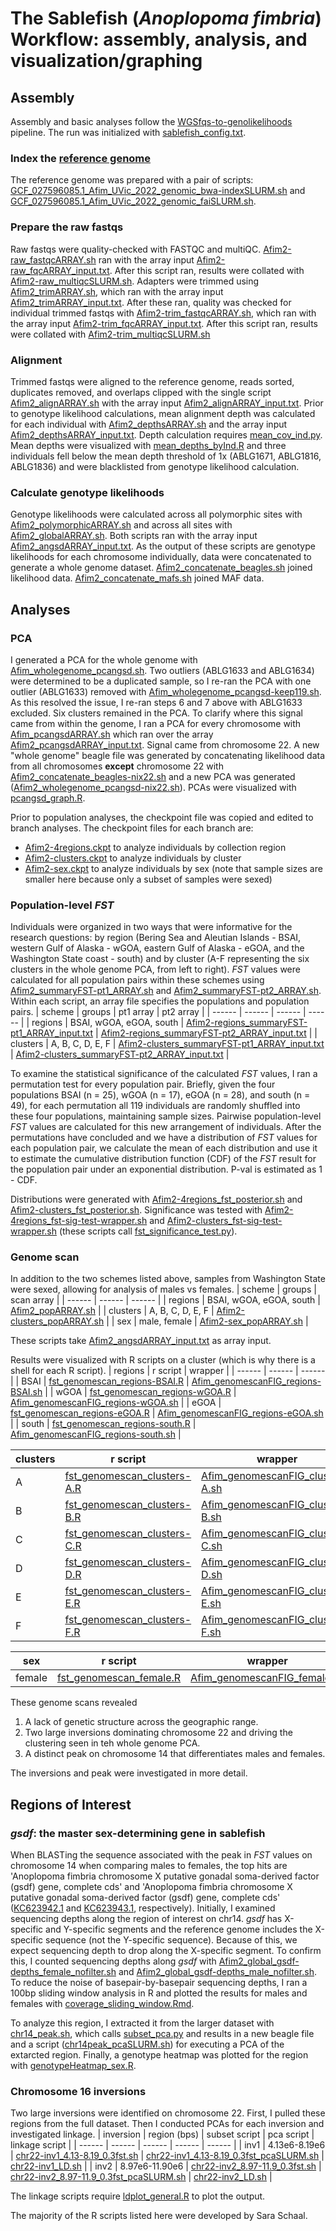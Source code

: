 # The Sablefish (_Anoplopoma fimbria_) Workflow:  assembly, analysis, and visualization/graphing

## Assembly
Assembly and basic analyses follow the [WGSfqs-to-genolikelihoods](https://github.com/letimm/WGSfqs-to-genolikelihoods) pipeline. The run was initialized with [sablefish_config.txt](https://github.com/letimm/sablefish_lcWGS/blob/main/scripts/sablefish_config.txt).

### Index the [reference genome](https://ftp.ncbi.nlm.nih.gov/genomes/all/GCF/027/596/085/GCF_027596085.1_Afim_UVic_2022/GCF_027596085.1_Afim_UVic_2022_genomic.fna.gz)
The reference genome was prepared with a pair of scripts: [GCF_027596085.1_Afim_UVic_2022_genomic_bwa-indexSLURM.sh](https://github.com/letimm/sablefish_lcWGS/blob/main/scripts/GCF_027596085.1_Afim_UVic_2022_genomic_bwa-indexSLURM.sh) and [GCF_027596085.1_Afim_UVic_2022_genomic_faiSLURM.sh](https://github.com/letimm/sablefish_lcWGS/blob/main/scripts/GCF_027596085.1_Afim_UVic_2022_genomic_faiSLURM.sh).

### Prepare the raw fastqs
Raw fastqs were quality-checked with FASTQC and multiQC. [Afim2-raw_fastqcARRAY.sh](https://github.com/letimm/sablefish_lcWGS/blob/main/scripts/Afim2-raw_fastqcARRAY.sh) ran with the array input [Afim2-raw_fqcARRAY_input.txt](https://github.com/letimm/sablefish_lcWGS/blob/main/scripts/Afim2-raw_fqcARRAY_input.txt).
After this script ran, results were collated with [Afim2-raw_multiqcSLURM.sh](https://github.com/letimm/sablefish_lcWGS/blob/main/scripts/Afim2-raw_multiqcSLURM.sh).
Adapters were trimmed using [Afim2_trimARRAY.sh](https://github.com/letimm/sablefish_lcWGS/blob/main/scripts/Afim2_trimARRAY.sh), which ran with the array input [Afim2_trimARRAY_input.txt](https://github.com/letimm/sablefish_lcWGS/blob/main/scripts/Afim2_trimARRAY_input.txt).
After these ran, quality was checked for individual trimmed fastqs with [Afim2-trim_fastqcARRAY.sh](https://github.com/letimm/sablefish_lcWGS/blob/main/scripts/Afim2-trim_fastqcARRAY.sh), which ran with the array input [Afim2-trim_fqcARRAY_input.txt](https://github.com/letimm/sablefish_lcWGS/blob/main/scripts/Afim2-trim_fqcARRAY_input.txt).
After this script ran, results were collated with [Afim2-trim_multiqcSLURM.sh](https://github.com/letimm/sablefish_lcWGS/blob/main/scripts/Afim2-trim_multiqcSLURM.sh)

### Alignment
Trimmed fastqs were aligned to the reference genome, reads sorted, duplicates removed, and overlaps clipped with the single script [Afim2_alignARRAY.sh](https://github.com/letimm/sablefish_lcWGS/blob/main/scripts/Afim2_alignARRAY.sh) with the array input [Afim2_alignARRAY_input.txt](https://github.com/letimm/sablefish_lcWGS/blob/main/scripts/Afim2_alignARRAY_input.txt).
Prior to genotype likelihood calculations, mean alignment depth was calculated for each individual with [Afim2_depthsARRAY.sh](https://github.com/letimm/sablefish_lcWGS/blob/main/scripts/Afim2_depthsARRAY.sh) and the array input [Afim2_depthsARRAY_input.txt](https://github.com/letimm/sablefish_lcWGS/blob/main/scripts/Afim2_depthsARRAY_input.txt). Depth calculation requires [mean_cov_ind.py](https://github.com/letimm/WGSfqs-to-genolikelihoods/blob/main/mean_cov_ind.py).
Mean depths were visualized with [mean_depths_byInd.R](https://github.com/letimm/sablefish_lcWGS/blob/main/scripts/mean_depths_byInd.R) and three individuals fell below the mean depth threshold of 1x (ABLG1671, ABLG1816, ABLG1836) and were blacklisted from genotype likelihood calculation.

### Calculate genotype likelihoods
Genotype likelihoods were calculated across all polymorphic sites with [Afim2_polymorphicARRAY.sh](https://github.com/letimm/sablefish_lcWGS/blob/main/scripts/Afim2_polymorphicARRAY.sh) and across all sites with [Afim2_globalARRAY.sh](https://github.com/letimm/sablefish_lcWGS/blob/main/scripts/Afim2_globalARRAY.sh). Both scripts ran with the array input [Afim2_angsdARRAY_input.txt](https://github.com/letimm/sablefish_lcWGS/blob/main/scripts/Afim2_angsdARRAY_input.txt).
As the output of these scripts are genotype likelihoods for each chromosome individually, data were concatenated to generate a whole genome dataset. [Afim2_concatenate_beagles.sh](https://github.com/letimm/sablefish_lcWGS/blob/main/scripts/Afim2_concatenate_beagles.sh) joined likelihood data.
[Afim2_concatenate_mafs.sh](https://github.com/letimm/sablefish_lcWGS/blob/main/scripts/Afim2_concatenate_mafs.sh) joined MAF data.

## Analyses
### PCA
I generated a PCA for the whole genome with [Afim_wholegenome_pcangsd.sh](https://github.com/letimm/sablefish_lcWGS/blob/main/scripts/Afim_wholegenome_pcangsd.sh). Two outliers (ABLG1633 and ABLG1634) were determined to be a duplicated sample, so I re-ran the PCA with one outlier (ABLG1633) removed with [Afim_wholegenome_pcangsd-keep119.sh](https://github.com/letimm/sablefish_lcWGS/blob/main/scripts/Afim_wholegenome_pcangsd-keep119.sh). As this resolved the issue, I re-ran steps 6 and 7 above with ABLG1633 excluded.
Six clusters remained in the PCA. To clarify where this signal came from within the genome, I ran a PCA for every chromosome with [Afim_pcangsdARRAY.sh](https://github.com/letimm/sablefish_lcWGS/blob/main/scripts/Afim2_pcangsdARRAY.sh) which ran over the array [Afim2_pcangsdARRAY_input.txt](https://github.com/letimm/sablefish_lcWGS/blob/main/scripts/Afim2_pcangsdARRAY_input.txt).
Signal came from chromosome 22. A new "whole genome" beagle file was generated by concatenating likelihood data from all chromosomes **except** chromosome 22 with [Afim2_concatenate_beagles-nix22.sh](https://github.com/letimm/sablefish_lcWGS/blob/main/scripts/Afim2_concatenate_beagles-nix22.sh) and a new PCA was generated ([Afim2_wholegenome_pcangsd-nix22.sh](https://github.com/letimm/sablefish_lcWGS/blob/main/scripts/Afim2_wholegenome_pcangsd-nix22.sh)).
PCAs were visualized with [pcangsd_graph.R](https://github.com/letimm/sablefish_lcWGS/blob/main/plotting/pcangsd_graph.R).

Prior to population analyses, the checkpoint file was copied and edited to branch analyses. The checkpoint files for each branch are:
- [Afim2-4regions.ckpt](https://github.com/letimm/sablefish_lcWGS/blob/main/scripts/Afim2-4regions.ckpt) to analyze individuals by collection region
- [Afim2-clusters.ckpt](https://github.com/letimm/sablefish_lcWGS/blob/main/scripts/Afim2-clusters.ckpt) to analyze individuals by cluster
- [Afim2-sex.ckpt](https://github.com/letimm/sablefish_lcWGS/blob/main/scripts/Afim2-sex.ckpt) to analyze individuals by sex (note that sample sizes are smaller here because only a subset of samples were sexed)

### Population-level _FST_
Individuals were organized in two ways that were informative for the research questions: by region (Bering Sea and Aleutian Islands - BSAI, western Gulf of Alaska - wGOA, eastern Gulf of Alaska - eGOA, and the Washington State coast - south) and by cluster (A-F representing the six clusters in the whole genome PCA, from left to right).
_FST_ values were calculated for all population pairs within these schemes using [Afim2_summaryFST-pt1_ARRAY.sh](https://github.com/letimm/sablefish_lcWGS/blob/main/scripts/Afim2_summaryFST-pt1_ARRAY.sh) and [Afim2_summaryFST-pt2_ARRAY.sh](https://github.com/letimm/sablefish_lcWGS/blob/main/scripts/Afim2_summaryFST-pt2_ARRAY.sh). 
Within each script, an array file specifies the populations and population pairs.
| scheme | groups | pt1 array | pt2 array |
| ------ | ------ | ------ | ------ |
| regions | BSAI, wGOA, eGOA, south | [Afim2-regions_summaryFST-pt1_ARRAY_input.txt] | [Afim2-regions_summaryFST-pt2_ARRAY_input.txt] |
| clusters | A, B, C, D, E, F | [Afim2-clusters_summaryFST-pt1_ARRAY_input.txt] | [Afim2-clusters_summaryFST-pt2_ARRAY_input.txt] |

To examine the statistical significance of the calculated _FST_ values, I ran a permutation test for every population pair. Briefly, given the four populations BSAI (n = 25), wGOA (n = 17), eGOA (n = 28), and south (n = 49), for each permutation all 119 individuals are randomly shuffled into these four populations, maintaining sample sizes. Pairwise population-level _FST_ values are calculated for this new arrangement of individuals. After the permutations have concluded and we have a distribution of _FST_ values for each population pair, we calculate the mean of each distribution and use it to estimate the cumulative distribution function (CDF) of the _FST_ result for the population pair under an exponential distribution. P-val is estimated as 1 - CDF.

Distributions were generated with [Afim2-4regions_fst_posterior.sh](https://github.com/letimm/sablefish_lcWGS/blob/main/scripts/Afim2-4regions_fst_posterior.sh) and [Afim2-clusters_fst_posterior.sh](https://github.com/letimm/sablefish_lcWGS/blob/main/scripts/Afim2-clusters_fst_posterior.sh).
Significance was tested with [Afim2-4regions_fst-sig-test-wrapper.sh](https://github.com/letimm/sablefish_lcWGS/blob/main/scripts/Afim2-4regions_fst-sig-test-wrapper.sh) and [Afim2-clusters_fst-sig-test-wrapper.sh](https://github.com/letimm/sablefish_lcWGS/blob/main/scripts/Afim2-clusters_fst-sig-test-wrapper.sh) (these scripts call [fst_significance_test.py](https://github.com/letimm/WGSfqs-to-genolikelihoods/blob/main/fst_significance_test.py)).

### Genome scan
In addition to the two schemes listed above, samples from Washington State were sexed, allowing for analysis of males vs females.
| scheme | groups | scan array |
| ------ | ------ | ------ |
| regions | BSAI, wGOA, eGOA, south | [Afim2_popARRAY.sh] |
| clusters | A, B, C, D, E, F | [Afim2-clusters_popARRAY.sh] |
| sex | male, female | [Afim2-sex_popARRAY.sh] |

These scripts take [Afim2_angsdARRAY_input.txt](https://github.com/letimm/sablefish_lcWGS/blob/main/scripts/Afim2_angsdARRAY_input.txt) as array input.

Results were visualized with R scripts on a cluster (which is why there is a shell for each R script).
| regions | r script | wrapper |
| ------ | ------ | ------ |
| BSAI | [fst_genomescan_regions-BSAI.R] | [Afim_genomescanFIG_regions-BSAI.sh] |
| wGOA | [fst_genomescan_regions-wGOA.R] | [Afim_genomescanFIG_regions-wGOA.sh] |
| eGOA | [fst_genomescan_regions-eGOA.R] | [Afim_genomescanFIG_regions-eGOA.sh] |
| south | [fst_genomescan_regions-south.R] | [Afim_genomescanFIG_regions-south.sh] |

| clusters | r script | wrapper |
| ------ | ------ | ------ |
| A | [fst_genomescan_clusters-A.R] | [Afim_genomescanFIG_clusters-A.sh] |
| B | [fst_genomescan_clusters-B.R] | [Afim_genomescanFIG_clusters-B.sh] |
| C | [fst_genomescan_clusters-C.R] | [Afim_genomescanFIG_clusters-C.sh] |
| D | [fst_genomescan_clusters-D.R] | [Afim_genomescanFIG_clusters-D.sh] |
| E | [fst_genomescan_clusters-E.R] | [Afim_genomescanFIG_clusters-E.sh] |
| F | [fst_genomescan_clusters-F.R] | [Afim_genomescanFIG_clusters-F.sh] |

| sex | r script | wrapper |
| ------ | ------ | ------ |
| female | [fst_genomescan_female.R] | [Afim_genomescanFIG_female.sh] |

These genome scans revealed
1) A lack of genetic structure across the geographic range.
2) Two large inversions dominating chromosome 22 and driving the clustering seen in teh whole genome PCA.
3) A distinct peak on chromosome 14 that differentiates males and females.

The inversions and peak were investigated in more detail.

## Regions of Interest
### _gsdf_: the master sex-determining gene in sablefish
When BLASTing the sequence associated with the peak in _FST_ values on chromosome 14 when comparing males to females, the top hits are 'Anoplopoma fimbria chromosome X putative gonadal soma-derived factor (gsdf) gene, complete cds' and 'Anoplopoma fimbria chromosome X putative gonadal soma-derived factor (gsdf) gene, complete cds' ([KC623942.1](https://www.ncbi.nlm.nih.gov/nuccore/KC623942.1) and [KC623943.1](https://www.ncbi.nlm.nih.gov/nuccore/KC623943.1), respectively).
Initially, I examined sequencing depths along the region of interest on chr14. _gsdf_ has X-specific and Y-specific segments and the reference genome includes the X-specific sequence (not the Y-specific sequence). Because of this, we expect sequencing depth to drop along the X-specific segment. To confirm this, I counted sequencing depths along _gsdf_ with [Afim2_global_gsdf-depths_female_nofilter.sh](https://github.com/letimm/sablefish_lcWGS/blob/main/scripts/Afim2_global_gsdf-depths_female_nofilter.sh) and [Afim2_global_gsdf-depths_male_nofilter.sh](https://github.com/letimm/sablefish_lcWGS/blob/main/scripts/Afim2_global_gsdf-depths_male_nofilter.sh). To reduce the noise of basepair-by-basepair sequencing depths, I ran a 100bp sliding window analysis in R and plotted the results for males and females with [coverage_sliding_window.Rmd](https://github.com/letimm/sablefish_lcWGS/blob/main/plotting/coverage_sliding_window.Rmd).

To analyze this region, I extracted it from the larger dataset with [chr14_peak.sh](https://github.com/letimm/sablefish_lcWGS/blob/main/scripts/chr14-peak.sh), which calls [subset_pca.py](https://github.com/letimm/WGSfqs-to-genolikelihoods/blob/main/subset_pca.py) and results in a new beagle file and a script ([chr14peak_pcaSLURM.sh](https://github.com/letimm/sablefish_lcWGS/blob/main/scripts/chr14peak_pcaSLURM.sh)) for executing a PCA of the extarcted region.
Finally, a genotype heatmap was plotted for the region with [genotypeHeatmap_sex.R](https://github.com/letimm/sablefish_lcWGS/blob/main/plotting/genotypeHeatmap_sex.R).

### Chromosome 16 inversions
Two large inversions were identified on chromosome 22.
First, I pulled these regions from the full dataset. Then I conducted PCAs for each inversion and investigated linkage.
| inversion | region (bps) | subset script | pca script | linkage script |
| ------ | ------ | ------ | ------ | ------ |
| inv1 | 4.13e6-8.19e6 | [chr22-inv1_4.13-8.19_0.3fst.sh] | [chr22-inv1_4.13-8.19_0.3fst_pcaSLURM.sh] | [chr22-inv1_LD.sh] |
| inv2 | 8.97e6-11.90e6 | [chr22-inv2_8.97-11.9_0.3fst.sh] | [chr22-inv2_8.97-11.9_0.3fst_pcaSLURM.sh] | [chr22-inv2_LD.sh] |

The linkage scripts require [ldplot_general.R](https://github.com/letimm/sablefish_lcWGS/blob/main/plotting/ldplot_general.R) to plot the output.

The majority of the R scripts listed here were developed by Sara Schaal.

[Afim2-regions_summaryFST-pt1_ARRAY_input.txt]: <https://github.com/letimm/sablefish_lcWGS/blob/main/scripts/Afim2-4regions_summaryFST-pt1_ARRAY_input.txt>
[Afim2-regions_summaryFST-pt2_ARRAY_input.txt]: <https://github.com/letimm/sablefish_lcWGS/blob/main/scripts/Afim2-4regions_summaryFST-pt2_ARRAY_input.txt>
[Afim2-clusters_summaryFST-pt1_ARRAY_input.txt]: <https://github.com/letimm/sablefish_lcWGS/blob/main/scripts/Afim2-clusters_summaryFST-pt1_ARRAY_input.txt>
[Afim2-clusters_summaryFST-pt2_ARRAY_input.txt]: <https://github.com/letimm/sablefish_lcWGS/blob/main/scripts/Afim2-clusters_summaryFST-pt2_ARRAY_input.txt>

[Afim2_popARRAY.sh]:
<https://github.com/letimm/sablefish_lcWGS/blob/main/scripts/Afim2_popARRAY.sh>
[Afim2-clusters_popARRAY.sh]: <https://github.com/letimm/sablefish_lcWGS/blob/main/scripts/Afim2-clusters_popARRAY.sh>
[Afim2-sex_popARRAY.sh]:
<https://github.com/letimm/sablefish_lcWGS/blob/main/scripts/Afim2-sex_popARRAY.sh>

[fst_genomescan_regions-BSAI.R]: <https://github.com/letimm/sablefish_lcWGS/blob/main/plotting/fst_genomescan_regions-BSAI.R>
[fst_genomescan_regions-wGOA.R]: <https://github.com/letimm/sablefish_lcWGS/blob/main/plotting/fst_genomescan_regions-wGOA.R>
[fst_genomescan_regions-eGOA.R]: <https://github.com/letimm/sablefish_lcWGS/blob/main/plotting/fst_genomescan_regions-eGOA.R>
[fst_genomescan_regions-south.R]: <https://github.com/letimm/sablefish_lcWGS/blob/main/plotting/fst_genomescan_regions-south.R>
[Afim_genomescanFIG_regions-BSAI.sh]: <https://github.com/letimm/sablefish_lcWGS/blob/main/plotting/Afim_genomescanFIG_regions-BSAI.sh>
[Afim_genomescanFIG_regions-wGOA.sh]: <https://github.com/letimm/sablefish_lcWGS/blob/main/plotting/Afim_genomescanFIG_regions-wGOA.sh>
[Afim_genomescanFIG_regions-eGOA.sh]: <https://github.com/letimm/sablefish_lcWGS/blob/main/plotting/Afim_genomescanFIG_regions-eGOA.sh>
[Afim_genomescanFIG_regions-south.sh]: <https://github.com/letimm/sablefish_lcWGS/blob/main/plotting/Afim_genomescanFIG_regions-south.sh>

[fst_genomescan_clusters-A.R]: <https://github.com/letimm/sablefish_lcWGS/blob/main/plotting/fst_genomescan_clusters-A.R>
[fst_genomescan_clusters-B.R]: <https://github.com/letimm/sablefish_lcWGS/blob/main/plotting/fst_genomescan_clusters-B.R>
[fst_genomescan_clusters-C.R]: <https://github.com/letimm/sablefish_lcWGS/blob/main/plotting/fst_genomescan_clusters-C.R>
[fst_genomescan_clusters-D.R]: <https://github.com/letimm/sablefish_lcWGS/blob/main/plotting/fst_genomescan_clusters-D.R>
[fst_genomescan_clusters-E.R]: <https://github.com/letimm/sablefish_lcWGS/blob/main/plotting/fst_genomescan_clusters-E.R>
[fst_genomescan_clusters-F.R]: <https://github.com/letimm/sablefish_lcWGS/blob/main/plotting/fst_genomescan_clusters-F.R>
[Afim_genomescanFIG_clusters-A.sh]: <https://github.com/letimm/sablefish_lcWGS/blob/main/plotting/Afim_genomescanFIG_clusters-A.sh>
[Afim_genomescanFIG_clusters-B.sh]: <https://github.com/letimm/sablefish_lcWGS/blob/main/plotting/Afim_genomescanFIG_clusters-B.sh>
[Afim_genomescanFIG_clusters-C.sh]: <https://github.com/letimm/sablefish_lcWGS/blob/main/plotting/Afim_genomescanFIG_clusters-C.sh>
[Afim_genomescanFIG_clusters-D.sh]: <https://github.com/letimm/sablefish_lcWGS/blob/main/plotting/Afim_genomescanFIG_clusters-D.sh>
[Afim_genomescanFIG_clusters-E.sh]: <https://github.com/letimm/sablefish_lcWGS/blob/main/plotting/Afim_genomescanFIG_clusters-E.sh>
[Afim_genomescanFIG_clusters-F.sh]: <https://github.com/letimm/sablefish_lcWGS/blob/main/plotting/Afim_genomescanFIG_clusters-F.sh>

[fst_genomescan_female.R]: <https://github.com/letimm/sablefish_lcWGS/blob/main/plotting/fst_genomescan_female.R>
[Afim_genomescanFIG_female.sh]: <https://github.com/letimm/sablefish_lcWGS/blob/main/plotting/Afim_genomescanFIG_female.sh>

[chr22-inv1_4.13-8.19_0.3fst.sh]: <https://github.com/letimm/sablefish_lcWGS/blob/main/scripts/chr22-inv1_4.13-8.19_0.3fst.sh>
[chr22-inv2_8.97-11.9_0.3fst.sh]: <https://github.com/letimm/sablefish_lcWGS/blob/main/scripts/chr22-inv2_8.97-11.9_0.3fst.sh>
[chr22-inv1_4.13-8.19_0.3fst_pcaSLURM.sh]: <https://github.com/letimm/sablefish_lcWGS/blob/main/scripts/chr22-inv1_4.13-8.19_0.3fst_pcaSLURM.sh>
[chr22-inv2_8.97-11.9_0.3fst_pcaSLURM.sh]: <https://github.com/letimm/sablefish_lcWGS/blob/main/scripts/chr22-inv2_8.97-11.9_0.3fst_pcaSLURM.sh>
[chr22-inv1_LD.sh]: <https://github.com/letimm/sablefish_lcWGS/blob/main/scripts/chr22-inv1_LD.sh>
[chr22-inv2_LD.sh]: <https://github.com/letimm/sablefish_lcWGS/blob/main/scripts/chr22-inv2_LD.sh>
